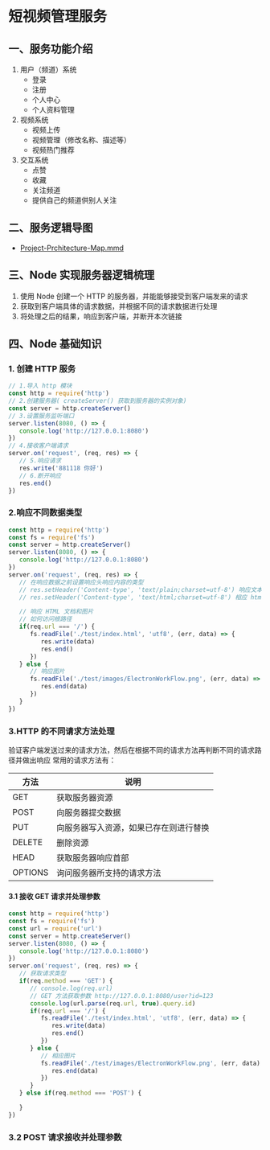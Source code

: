 #  短视频管理服务

## 一、服务功能介绍
1. 用户（频道）系统
   - 登录
   - 注册
   - 个人中心
   - 个人资料管理
2. 视频系统
    - 视频上传
    - 视频管理（修改名称、描述等）
    - 视频热门推荐
3. 交互系统
   - 点赞
   - 收藏
   - 关注频道
   - 提供自己的频道供别人关注


## 二、服务逻辑导图
- [Project-Prchitecture-Map.mmd](Project-Prchitecture-Map.mmd)


## 三、Node 实现服务器逻辑梳理
1. 使用 Node 创建一个 HTTP 的服务器，并能能够接受到客户端发来的请求
2. 获取到客户端具体的请求数据，并根据不同的请求数据进行处理
3. 将处理之后的结果，响应到客户端，并断开本次链接


## 四、Node 基础知识
### 1. 创建 HTTP 服务
```javascript
// 1.导入 http 模块
const http = require('http')
// 2.创建服务器( createServer() 获取到服务器的实例对象)
const server = http.createServer()
// 3.设置服务监听端口
server.listen(8080, () => {
   console.log('http://127.0.0.1:8080')
})
// 4.接收客户端请求
server.on('request', (req, res) => {
   // 5.响应请求
   res.write('881118 你好')
   // 6.断开响应
   res.end()
})
```

### 2.响应不同数据类型
```javascript
const http = require('http')
const fs = require('fs')
const server = http.createServer()
server.listen(8080, () => {
   console.log('http://127.0.0.1:8080')
})
server.on('request', (req, res) => {
   // 在响应数据之前设置响应头响应内容的类型
   // res.setHeader('Content-type', 'text/plain;charset=utf-8') 响应文本 res.end('hello')
   // res.setHeader('Content-type', 'text/html;charset=utf-8') 相应 html 标签 res.end('<h1>hello</h1>')

   // 响应 HTML 文档和图片
   // 如何访问根路径
   if(req.url === '/') {
      fs.readFile('./test/index.html', 'utf8', (err, data) => {
         res.write(data)
         res.end()
      })
   } else {
      // 响应图片
      fs.readFile('./test/images/ElectronWorkFlow.png', (err, data) => {
         res.end(data)
      })
   }
})
```

### 3.HTTP 的不同请求方法处理
验证客户端发送过来的请求方法，然后在根据不同的请求方法再判断不同的请求路径并做出响应
常用的请求方法有：

| 方法      | 说明                  |
|---------|---------------------|
| GET     | 获取服务器资源             |
| POST    | 向服务器提交数据            |
| PUT     | 向服务器写入资源，如果已存在则进行替换 |
| DELETE  | 删除资源                |
| HEAD    | 获取服务器响应首部           |
| OPTIONS | 询问服务器所支持的请求方法       |


#### 3.1 接收 GET 请求并处理参数
```javascript
const http = require('http')
const fs = require('fs')
const url = require('url')
const server = http.createServer()
server.listen(8080, () => {
   console.log('http://127.0.0.1:8080')
})
server.on('request', (req, res) => {
   // 获取请求类型
   if(req.method === 'GET') {
      // console.log(req.url)
      // GET 方法获取参数 http://127.0.0.1:8080/user?id=123
      console.log(url.parse(req.url, true).query.id)
      if(req.url === '/') {
         fs.readFile('./test/index.html', 'utf8', (err, data) => {
            res.write(data)
            res.end()
         })
      } else {
         // 相应图片
         fs.readFile('./test/images/ElectronWorkFlow.png', (err, data) => {
            res.end(data)
         })
      }
   } else if(req.method === 'POST') {

   }
})

```

### 3.2 POST 请求接收并处理参数